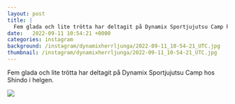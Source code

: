 ```yaml
---
layout: post
title: |
  Fem glada och lite trötta har deltagit på Dynamix Sportjujutsu Camp hos Shindo i helgen
date:   2022-09-11 10:54:21 +0000
categories: instagram
background: /instagram/dynamixherrljunga/2022-09-11_10-54-21_UTC.jpg
thumbnail: /instagram/dynamixherrljunga/2022-09-11_10-54-21_UTC.jpg
---
```

Fem glada och lite trötta har deltagit på Dynamix Sportjujutsu Camp hos Shindo i helgen.



<img src='/www-dynamix-herrljunga/instagram/dynamixherrljunga/2022-09-11_10-54-21_UTC.jpg' class='img-fluid' />
